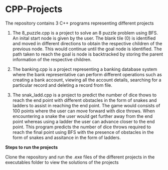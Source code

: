 # CPP-Projects

The repository contains 3 C++ programs representing different projects

1. The 8_puzzle.cpp is a project to solve an 8 puzzle problem using BFS. An inital start node is given by the user. The blank tile (0) is identified and moved in different directions to obtain the respective children of the previous node. This would continue until the goal node is identified. The path taken to reach the goal is node is backtracked by storing the parent information of the respective children.

2. The banking.cpp is a project representing a banking database system where the bank representative can perform different operations such as creating a bank account, viewing all the account details, searching for a particular record and deleting a record from file.
 
3. The snak_ladd.cpp is a project to predict the number of dice thows to reach the end point with different obstacles in the form of snakes and ladders to assist in reaching the end point. The game would consists of 100 points where the user can move forward with dice throws. When encountering a snake the user would get further away from the end point whereas using a ladder the user can advance closer to the end point. This program predicts the number of dice throws required to reach the final point using BFS with the presence of obstacles in the form of snakes and assitance in the form of ladders.


**Steps to run the projects**

Clone the repository and run the .exe files of the different projects in the executables folder to view the solutions of the projects
